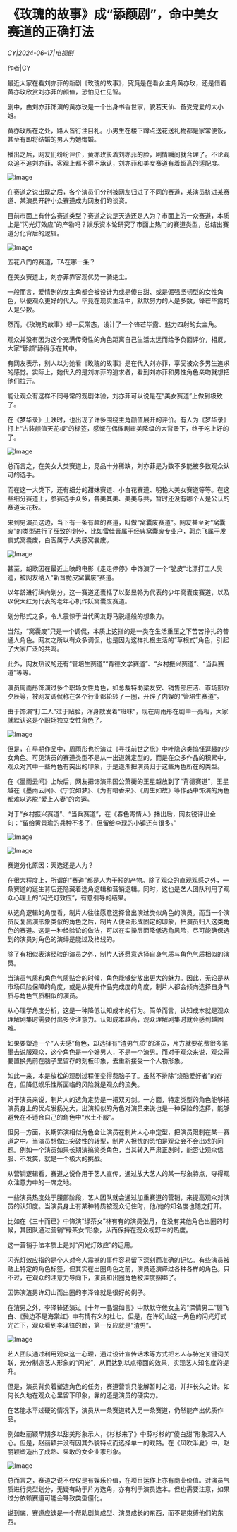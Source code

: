 # 《玫瑰的故事》成“舔颜剧”，命中美女赛道的正确打法

*CY|2024-06-17|电视剧*

作者|CY

最近大家在看刘亦菲的新剧《玫瑰的故事》，究竟是在看女主角黄亦玫，还是借着黄亦玫欣赏刘亦菲的颜值，恐怕见仁见智。

剧中，由刘亦菲饰演的黄亦玫是一个出身书香世家，貌若天仙、备受宠爱的大小姐。

黄亦玫所在之处，路人皆行注目礼。小男生在楼下蹲点送花送礼物都是家常便饭，甚至有即将结婚的男人为她悔婚。

播出之后，网友们纷纷评价，黄亦玫长着刘亦菲的脸，剧情瞬间就合理了。不论观众追不追刘亦菲，客观上都不得不承认，刘亦菲和美女赛道有着超高的适配度。

![Image](https://q9.itc.cn/images01/20240617/eccec64c471a48cfb0c40215ab50815e.png)

在赛道之说出现之后，各个演员们分别被网友归进了不同的赛道，某演员挤进某赛道、某演员开辟小众赛道成为网友们的谈资。

目前市面上有什么赛道类型？赛道之说是天选还是人为？市面上的一众赛道，本质上是“闪光灯效应”的产物吗？娱乐资本论研究了市面上热门的赛道类型，总结出赛道分化背后的逻辑。

![Image](https://q5.itc.cn/images01/20240617/b68e2e75076d4f989f956a43cb6579f7.png)

五花八门的赛道，TA在哪一条？

在美女赛道上，刘亦菲靠客观优势一骑绝尘。

一般而言，爱情剧的女主角都会被设计为或是傻白甜、或是倔强坚韧型的女性角色，以便观众更好的代入。毕竟在现实生活中，默默努力的人是多数，锋芒毕露的人是少数。

然而，《玫瑰的故事》却一反常态，设计了一个锋芒毕露、魅力四射的女主角。

观众并没有因为这个充满传奇性的角色距离自己生活太远而给予负面评价，相反，大家“舔颜”舔得乐在其中。

有网友表示，别人以为她看《玫瑰的故事》是在代入刘亦菲，享受被众多男生追求的感觉。实际上，她代入的是刘亦菲的追求者，看到刘亦菲和男性角色亲吻就想把他们拉开。

能让观众有这样不同寻常的观剧体验，刘亦菲可以说是在“美女赛道”上做到极致了。

在《梦华录》上映时，也出现了许多围绕主角颜值展开的评价。有人为《梦华录》打上“古装颜值天花板”的标签，感慨在偶像剧审美降级的大背景下，终于吃上好的了。

![Image](https://q1.itc.cn/images01/20240617/23551954df6541fa9ea24a828b208ffc.png)

总而言之，在美女大类赛道上，竞品十分稀缺，刘亦菲是为数不多能被多数观众认可的选手。

而在这一大类下，还有细分的甜妹赛道、小白花赛道、明艳大美女赛道等等。在这些细分赛道上，参赛选手众多，各美其美、美美与共，暂时还没有哪个人是公认的赛道天花板。

来到男演员这边，当下有一条有趣的赛道，叫做“窝囊废赛道”。网友甚至对“窝囊废”的类型进行了细致的划分，比如雷佳音属于经典窝囊废专业户，郭京飞属于发疯式窝囊废，白客属于人夫感窝囊废。

![Image](https://q4.itc.cn/images01/20240617/2a25c6aa6e6b474bb64fb7b54d3e49e2.png)

甚至，胡歌因在最近上映的电影《走走停停》中饰演了一个“脆皮”北漂打工人吴迪，被网友纳入“新晋脆皮窝囊废”赛道。

以年龄进行纵向划分，这一赛道还囊括了以彭昱畅为代表的少年窝囊废赛道，以及以倪大红为代表的老年心机作妖窝囊废赛道。

划分形式之多，令人震惊于当代网友野马脱缰般的想象力。

当然，“窝囊废”只是一个调侃，本质上这指的是一类在生活重压之下苦苦挣扎的普通人角色。网友之所以有众多调侃，也是因为这样扎根生活的“草根式”角色，引起了大家广泛的共鸣。

此外，网友热议的还有“管培生赛道”“背德文学赛道”、“乡村振兴赛道”、“当兵赛道”等等。

演员周雨彤饰演过多个职场女性角色，如总裁特助梁友安、销售部庄洁、市场部乔夕辰等，被网友调侃称在各个行业都轮转了一圈，开辟了内娱的“管培生赛道”。

由于饰演“打工人”过于贴脸，浑身散发着“班味”，现在周雨彤在剧中一亮相，大家就默认这是个职场独立女性角色了。

![Image](https://q0.itc.cn/images01/20240617/3f9bc604f1bf4b1ab79ca98b0bdd1a8e.png)

但是，在早期作品中，周雨彤也扮演过《寻找前世之旅》中叶隐这类搞怪逗趣的少女角色。可见演员的赛道类型不是从一出道就定型的，而是在众多作品的积累中，观众对其中一些角色有突出的印象，于是逐渐把演员归于这些角色所在的类型。

在《墨雨云间》上映后，网友把饰演肃国公萧蘅的王星越放到了“背德赛道”，王星越在《墨雨云间》、《宁安如梦》、《为有暗香来》、《周生如故》等作品中饰演的角色都难以逃脱“爱上人妻”的命运。

对于“乡村振兴赛道”、“当兵赛道”，在《春色寄情人》播出后，网友锐评出金句：“留给黄景瑜的兵种不多了，但留给李现的小镇还有很多。”

![Image](https://q6.itc.cn/images01/20240617/36f43eb77753404f9adbdd410bb7b1d6.png)

![Image](https://q4.itc.cn/images01/20240617/9238f830928942c4ae4142ec174791aa.png)

赛道分化原因：天选还是人为？

在很大程度上，所谓的“赛道”都是人为干预的产物。除了观众的直观观感之外，一条赛道的诞生背后还隐藏着选角逻辑和营销逻辑。同时，这也是艺人团队利用了观众心理上的“闪光灯效应”，有意引导的结果。

从选角逻辑的角度看，制片人往往愿意选择曾出演过类似角色的演员。而当一个演员反复出演形象类似的角色之后，制片人便会形成固定的印象，把演员归入这类角色的赛道。这是一种经验论的做法，可以在实操层面降低选角风险，尽可能确保选到的演员对角色的演绎是能过及格线的。

除了有相似表演经验的演员之外，制片人还愿意选择自身气质与角色气质相似的演员。

当演员气质和角色气质贴合的时候，角色能够绽放出更大的魅力。因此，无论是从市场风险保障的角度，或是从提升作品完成度的角度，制片人都会倾向选择自身气质与角色气质相似的演员。

从心理学角度分析，这是一种降低认知成本的行为。简单而言，认知成本就是观众理解剧集时需要付出多少注意力。认知成本越高，观众理解剧集时就会感到越困难。

如果要塑造一个“人夫感”角色，却选择有“渣男气质”的演员，片方就要花费很多笔墨去说服观众，这个角色是一个好男人，不是一个渣男。而对于观众来说，观众需要置换先前在脑子里留存的刻板印象，去重新接受一个人物形象。

如此一来，本是放松的观剧过程便变得费脑子了。虽然不排除“烧脑爱好者”的存在，但降低娱乐性所面临的风险就是观众的流失。

对于演员来说，制片人的选角定势是一把双刃剑。一方面，特定类型的角色能够把演员身上的优点发扬光大，出演相似的角色对演员来说也是一种保险的选择，能够避免在不适合自己的角色中“水土不服”。

但另一方面，长期饰演相似角色会让演员在制片人心中定型，把演员限制在某一赛道之中。当演员想做出突破性的转型，制片人担忧的恐怕是观众会不会出戏的问题。例如一个演员如果长期演搞笑类角色，当其转入严肃正剧时，能否让观众信服、不发笑，就是一个极大的挑战。

从营销逻辑看，赛道之说作用于艺人宣传，通过放大艺人的某一形象特点，夺得观众注意力中的一席之地。

一些演员热度处于腰部阶段，艺人团队就会通过加重赛道的营销，来提高观众对演员的认知度。当演员身上有某种特质被观众记住时，他/她的知名度也随之打开。

比如在《三十而已》中饰演“绿茶女”林有有的演员张月，在没有其他角色出圈的时候，其团队通过营销“绿茶女”形象，从而保持在观众视野中的热度。

这一营销手法本质上是对“闪光灯效应”的运用。

闪光灯效应指的是个人对令人震撼的事件容易留下深刻而准确的记忆。有些演员被贴上特定的角色标签，但其实在出圈角色之前，演员还演绎过各种各样的角色。只不过，在观众的注意力导向下，演员和出圈角色被深度捆绑了。

因饰演渣男许幻山而出圈的李泽锋就是很好的例子。

在渣男之外，李泽锋还演过《十年一品温如言》中默默守候女主的“深情男二”顾飞白、《鬓边不是海棠红》中有情有义的杜七。但是，在许幻山这一角色的闪光灯式光芒下，观众看到李泽锋的脸，第一反应就是“渣男”。

![Image](https://q5.itc.cn/images01/20240617/6164f37881db4a8a910f26ff5fc346f4.jpeg)

艺人团队通过利用观众这一心理，通过设计宣传话术等方式把艺人与特定关键词关联，充分制造艺人形象的“闪光”，从而达到以点带面的效果，实现艺人知名度的提升。

但是，演员背负着塑造角色的任务，赛道营销只能解暂时之渴，并非长久之计。如何长久地在观众心里留下印象，靠的还是演员的硬实力。

在艺能水平过硬的情况下，演员从一条赛道转入另一条赛道，仍然能产出优质作品。

例如赵丽颖早期多以甜美形象示人，《杉杉来了》中薛杉杉的“傻白甜”形象深入人心。但是，赵丽颖并没有因其外貌特点而选择单一的戏路。在《风吹半夏》中，赵丽颖塑造出了成熟、果敢的女企业家形象。

![Image](https://q8.itc.cn/images01/20240617/80a86916063a4691ac0713b36b3782d4.png)

总而言之，赛道之说不仅仅是有娱乐价值，在项目运作上亦有商业价值。对演员气质进行类型划分，无疑有助于片方选角，亦有利于演员选本。但也需要注意，如果过分依赖赛道可能会导致类型僵化。

说到底，赛道应该是一个帮助剧集成型、演员成长的东西，而不是束缚他们的东西。

